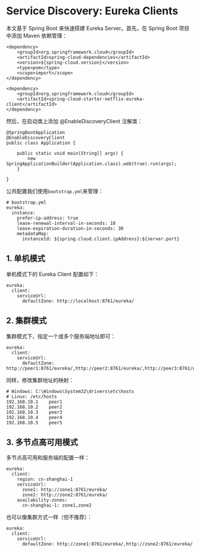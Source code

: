 # Service Discovery: Eureka Clients

本文基于 Spring Boot 来快速搭建 Eureka Server。首先，在 Spring Boot 项目中添加 Maven 依赖管理：

```
<dependency>
	<groupId>org.springframework.cloud</groupId>
	<artifactId>spring-cloud-dependencies</artifactId>
	<version>${spring-cloud.version}</version>
	<type>pom</type>
	<scope>import</scope>
</dependency>

<dependency>
	<groupId>org.springframework.cloud</groupId>
	<artifactId>spring-cloud-starter-netflix-eureka-client</artifactId>
</dependency>
```

然后，在启动类上添加 @EnableDiscoveryClient 注解类：

```
@SpringBootApplication
@EnableDiscoveryClient
public class Application {

    public static void main(String[] args) {
        new SpringApplicationBuilder(Application.class).web(true).run(args);
    }

}
```

公共配置我们使用`bootstrap.yml`来管理：

```
# bootstrap.yml
eureka:
  instance:
    prefer-ip-address: true
    lease-renewal-interval-in-seconds: 10
    lease-expiration-duration-in-seconds: 30
    metadataMap:
      instanceId: ${spring.cloud.client.ipAddress}:${server.port}
```

## 1. 单机模式

单机模式下的 Eureka Client 配置如下：

```
eureka:
  client:
    serviceUrl:
      defaultZone: http://localhost:8761/eureka/
```

## 2. 集群模式

集群模式下，指定一个或多个服务端地址即可：

```
eureka:
  client:
    serviceUrl:
      defaultZone: http://peer1:8761/eureka/,http://peer2:8761/eureka/,http://peer3:8761/eureka/,http://peer4:8761/eureka/,http://peer5:8761/eureka/
```

同样，修改集群地址的映射：

```
# Windows: C:\Windows\System32\drivers\etc\hosts
# Linux: /etc/hosts
192.168.10.1    peer1
192.168.10.2    peer2
192.168.10.3    peer3
192.168.10.4    peer4
192.168.10.5    peer5
```

## 3. 多节点高可用模式

多节点高可用和服务端的配置一样：

```
eureka:
  client:
    region: cn-shanghai-1
    serviceUrl:
      zone1: http://zone1:8761/eureka/
      zone2: http://zone2:8761/eureka/
    availability-zones:
      cn-shanghai-1: zone1,zone2
```

也可以像集群方式一样（但不推荐）：

```
eureka:
  client:
    serviceUrl:
      defaultZone: http://zone1:8761/eureka/,http://zone2:8761/eureka/
```